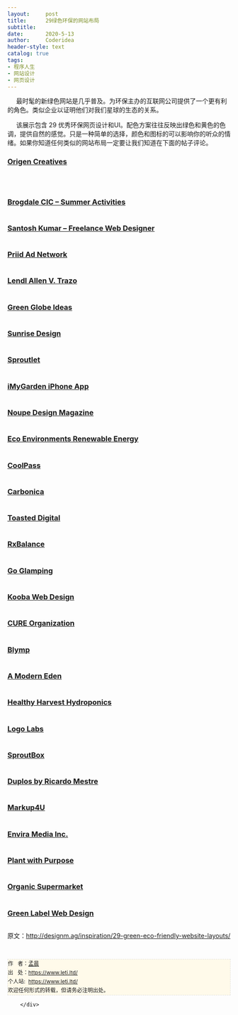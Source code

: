 ```yaml
---
layout:     post
title:      29绿色环保的网站布局
subtitle:   
date:       2020-5-13
author:     Coderidea
header-style: text
catalog: true
tags:
- 程序人生
- 网站设计
- 网页设计
--- 
```

<div class="postBody">
			<div id="cnblogs_post_body" class="blogpost-body"><p><span lang="zh-chs" xml:lang="zh-chs">     最时髦的新绿色网站是几乎普及。为</span><span lang="zh-chs" xml:lang="zh-chs">环保主办的互联网公司提供了一个更有利的角色。</span><span lang="zh-chs" xml:lang="zh-chs">类似企业以证明他们对我们星球的生态的关系。</span></p>
<p><span lang="zh-chs" xml:lang="zh-chs">     该展示包含 29 优秀环保网页设计和UI。</span><span lang="zh-chs" xml:lang="zh-chs">配色方案往往反映出绿色和黄色的色调，提供自然的感觉。</span><span lang="zh-chs" xml:lang="zh-chs">只是一种简单的选择，颜色和图标的可以影响你的听众的情绪。</span><span lang="zh-chs" xml:lang="zh-chs">如果你知道任何类似的网站布局一定要让我们知道在下面的帖子评论。</span></p>
<h3><a href="http://origencreatives.com/">Origen Creatives</a></h3>
<p><a href="http://origencreatives.com/"><img class="imgborder" src="http://designm.ag/wp-content/uploads/2012/06/01-origen-creative-website.jpg" alt="" /></a></p>
<p> </p>
<h3><a href="http://brogdalecic.co.uk/summer-activities/">Brogdale CIC – Summer Activities</a></h3>
<p><a href="http://brogdalecic.co.uk/summer-activities/"><img class="imgborder" src="http://designm.ag/wp-content/uploads/2012/06/02-green-brogdale-hills-vector-website.jpg" alt="" /></a></p>
<h3><a href="http://www.mpsantoshkumar.info/">Santosh Kumar – Freelance Web Designer</a></h3>
<p><a href="http://www.mpsantoshkumar.info/"><img class="imgborder" src="http://designm.ag/wp-content/uploads/2012/06/03-santosh-freelance-web-design.jpg" alt="" /></a></p>
<h3><a href="http://priid.com/">Priid Ad Network</a></h3>
<p><a href="http://priid.com/"><img class="imgborder" src="http://designm.ag/wp-content/uploads/2012/06/04-priid-outdoors-network-website.jpg" alt="" /></a></p>
<h3><a href="http://www.lendlallenvtrazo.com/">Lendl Allen V. Trazo</a></h3>
<p><a href="http://www.lendlallenvtrazo.com/"><img class="imgborder" src="http://designm.ag/wp-content/uploads/2012/06/05-lendl-allen-trazo-website.jpg" alt="" /></a></p>
<h3><a href="http://www.greenglobeideas.com/">Green Globe Ideas</a></h3>
<p><a href="http://www.greenglobeideas.com/"><img class="imgborder" src="http://designm.ag/wp-content/uploads/2012/06/06-green-globe-ideas.jpg" alt="" /></a></p>
<h3><a href="http://www.sunrisedesign.com/">Sunrise Design</a></h3>
<p><a href="http://www.sunrisedesign.com/"><img class="imgborder" src="http://designm.ag/wp-content/uploads/2012/06/07-sunrise-web-design-services.jpg" alt="" /></a></p>
<h3><a href="http://sproutlet.io/">Sproutlet</a></h3>
<p><a href="http://sproutlet.io/"><img class="imgborder" src="http://designm.ag/wp-content/uploads/2012/06/08-sproutlet-web-app.jpg" alt="" /></a></p>
<h3><a href="http://www.imygarden.com/">iMyGarden iPhone App</a></h3>
<p><a href="http://www.imygarden.com/"><img class="imgborder" src="http://designm.ag/wp-content/uploads/2012/06/09-imy-garden-iphone-app.jpg" alt="" /></a></p>
<h3><a href="http://www.noupe.com/">Noupe Design Magazine</a></h3>
<p><a href="http://www.noupe.com/"><img class="imgborder" src="http://designm.ag/wp-content/uploads/2012/06/10-noupe-design-magazine.jpg" alt="" /></a></p>
<h3><a href="http://www.eco-environments.co.uk/">Eco Environments Renewable Energy</a></h3>
<p><a href="http://www.eco-environments.co.uk/"><img class="imgborder" src="http://designm.ag/wp-content/uploads/2012/06/11-eco-environments-ltd.jpg" alt="" /></a></p>
<h3><a href="http://www.coolpass.com/">CoolPass</a></h3>
<p><a href="http://www.coolpass.com/"><img class="imgborder" src="http://designm.ag/wp-content/uploads/2012/06/12-coolpass-website-carbon-footprint.jpg" alt="" /></a></p>
<h3><a href="http://www.carbonica.org/">Carbonica</a></h3>
<p><a href="http://www.carbonica.org/"><img class="imgborder" src="http://designm.ag/wp-content/uploads/2012/06/13-carbonica-green-weblog.jpg" alt="" /></a></p>
<h3><a href="http://www.toasteddigital.com/">Toasted Digital</a></h3>
<p><a href="http://www.toasteddigital.com/"><img class="imgborder" src="http://designm.ag/wp-content/uploads/2012/06/14-toasted-digital-website-design.jpg" alt="" /></a></p>
<h3><a href="http://www.rxbalance.com/">RxBalance</a></h3>
<p><a href="http://www.rxbalance.com/"><img class="imgborder" src="http://designm.ag/wp-content/uploads/2012/06/15-rx-balance-website-design.jpg" alt="" /></a></p>
<h3><a href="http://goglamping.net/">Go Glamping</a></h3>
<p><a href="http://goglamping.net/"><img class="imgborder" src="http://designm.ag/wp-content/uploads/2012/06/16-go-glamping-green-eco-website.jpg" alt="" /></a></p>
<h3><a href="http://www.kooba.ie/">Kooba Web Design</a></h3>
<p><a href="http://www.kooba.ie/"><img class="imgborder" src="http://designm.ag/wp-content/uploads/2012/06/17-web-design-kooba-site.jpg" alt="" /></a></p>
<h3><a href="http://cure.org/">CURE Organization</a></h3>
<p><a href="http://cure.org/"><img class="imgborder" src="http://designm.ag/wp-content/uploads/2012/06/18-cure-org-organization-website.jpg" alt="" /></a></p>
<h3><a href="http://blymp.com.br/">Blymp</a></h3>
<p><a href="http://blymp.com.br/"><img class="imgborder" src="http://designm.ag/wp-content/uploads/2012/06/19-blymp-website-design-gallery.jpg" alt="" /></a></p>
<h3><a href="https://www.amoderneden.com/">A Modern Eden</a></h3>
<p><a href="https://www.amoderneden.com/"><img class="imgborder" src="http://designm.ag/wp-content/uploads/2012/06/20-a-modern-eden-website-green.jpg" alt="" /></a></p>
<h3><a href="http://www.healthyharvesthydro.com/">Healthy Harvest Hydroponics</a></h3>
<p><a href="http://www.healthyharvesthydro.com/"><img class="imgborder" src="http://designm.ag/wp-content/uploads/2012/06/21-healthy-harvest-hydroponics.jpg" alt="" /></a></p>
<h3><a href="http://www.logolabs.nl/">Logo Labs</a></h3>
<p><a href="http://www.logolabs.nl/"><img class="imgborder" src="http://designm.ag/wp-content/uploads/2012/06/22-dutch-logo-labs-website-design.jpg" alt="" /></a></p>
<h3><a href="http://www.sproutbox.com/">SproutBox</a></h3>
<p><a href="http://www.sproutbox.com/"><img class="imgborder" src="http://designm.ag/wp-content/uploads/2012/06/23-sproutbox-website-green-layout.jpg" alt="" /></a></p>
<h3><a href="http://duplos.org/">Duplos by Ricardo Mestre</a></h3>
<p><a href="http://duplos.org/"><img class="imgborder" src="http://designm.ag/wp-content/uploads/2012/06/24-duplos-ricardo-mestre.jpg" alt="" /></a></p>
<h3><a href="http://www.markup4u.com/">Markup4U</a></h3>
<p><a href="http://www.markup4u.com/"><img class="imgborder" src="http://designm.ag/wp-content/uploads/2012/06/25-markup-4-you-html-css-conversion.jpg" alt="" /></a></p>
<h3><a href="http://www.enviramedia.com/">Envira Media Inc.</a></h3>
<p><a href="http://www.enviramedia.com/"><img class="imgborder" src="http://designm.ag/wp-content/uploads/2012/06/26-envria-media-company-website.jpg" alt="" /></a></p>
<h3><a href="http://www.plantwithpurpose.org/">Plant with Purpose</a></h3>
<p><a href="http://www.plantwithpurpose.org/"><img class="imgborder" src="http://designm.ag/wp-content/uploads/2012/06/27-plant-with-purpose-webdesign.jpg" alt="" /></a></p>
<h3><a href="http://www.organicsupermarket.ie/">Organic Supermarket</a></h3>
<p><a href="http://www.organicsupermarket.ie/"><img class="imgborder" src="http://designm.ag/wp-content/uploads/2012/06/28-the-organic-supermarket-website.jpg" alt="" /></a></p>
<h3><a href="http://www.greenlabeldesign.com.au/">Green Label Web Design</a></h3>
<p><a href="http://www.greenlabeldesign.com.au/"><img class="imgborder" src="http://designm.ag/wp-content/uploads/2012/06/29-green-label-web-design-studio.jpg" alt="" /></a></p>
<p><span lang="zh-chs" xml:lang="zh-chs">原文：<a href="http://designm.ag/inspiration/29-green-eco-friendly-website-layouts/">http://designm.ag/inspiration/29-green-eco-friendly-website-layouts/</a></span></p>


<div id="ckepop"> </div>
<div>
<p id="PSignature" style="line-height:20px;background:#FFFAEA no-repeat 2% 50%;font-size:12px;border:#e0e0e0 1px dashed;">作   者：<a href="https://www.leti.ltd/">孟晨</a> <br /> 出   处：<a href="https://www.leti.ltd/">https://www.leti.ltd/</a> <br />个人站:  <a href="https://www.leti.ltd/">https://www.leti.ltd/</a><br />欢迎任何形式的转载，但请务必注明出处。</p>

</div></div><div id="MySignature"></div>
<div class="clear"></div>
<div id="blog_post_info_block">
<div id="BlogPostCategory"></div>
<div id="EntryTag"></div>
<div id="blog_post_info">
</div>
<div class="clear"></div>
<div id="post_next_prev"></div>
</div>


		</div>